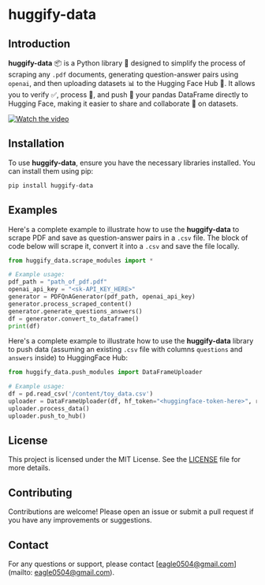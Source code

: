 # huggify-data

## Introduction

**huggify-data** 📦 is a Python library 🐍 designed to simplify the process of scraping any `.pdf` documents, generating question-answer pairs using `openai`, and then uploading datasets 📊 to the Hugging Face Hub 🤗. It allows you to verify ✅, process 🔄, and push 🚀 your pandas DataFrame directly to Hugging Face, making it easier to share and collaborate 🤝 on datasets.

[![Watch the video](https://img.youtube.com/vi/XLExhyangWw/0.jpg)](https://www.youtube.com/watch?v=XLExhyangWw)

## Installation

To use **huggify-data**, ensure you have the necessary libraries installed. You can install them using pip:

```sh
pip install huggify-data
```

## Examples

Here's a complete example to illustrate how to use the **huggify-data** to scrape PDF and save as question-answer pairs in a `.csv` file. The block of code below will scrape it, convert it into a `.csv` and save the file locally.

```py
from huggify_data.scrape_modules import *

# Example usage:
pdf_path = "path_of_pdf.pdf"
openai_api_key = "<sk-API_KEY_HERE>"
generator = PDFQnAGenerator(pdf_path, openai_api_key)
generator.process_scraped_content()
generator.generate_questions_answers()
df = generator.convert_to_dataframe()
print(df)
```

Here's a complete example to illustrate how to use the **huggify-data** library to push data (assuming an existing `.csv` file with columns `questions` and `answers` inside) to HuggingFace Hub:

```py
from huggify_data.push_modules import DataFrameUploader

# Example usage:
df = pd.read_csv('/content/toy_data.csv')
uploader = DataFrameUploader(df, hf_token="<huggingface-token-here>", repo_name='<desired-repo-name>', username='<your-username>')
uploader.process_data()
uploader.push_to_hub()
```

## License

This project is licensed under the MIT License. See the [LICENSE](https://github.com/yiqiao-yin/huggify-data/blob/main/LICENSE) file for more details.

## Contributing

Contributions are welcome! Please open an issue or submit a pull request if you have any improvements or suggestions.

## Contact

For any questions or support, please contact [eagle0504@gmail.com](mailto: eagle0504@gmail.com).